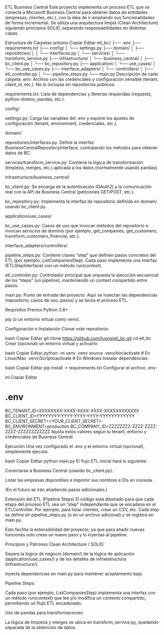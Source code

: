 ETL Business Central
Este proyecto implementa un proceso ETL que se conecta a Microsoft Business Central para obtener datos de entidades (empresas, clientes, etc.), con la idea de ir ampliando sus funcionalidades de forma incremental. Se utiliza una arquitectura limpia (Clean Architecture) siguiendo principios SOLID, separando responsabilidades en distintas capas.

Estructura de Carpetas
arduino
Copiar
Editar
etl_bc/
├── .env
├── requirements.txt
├── config/
│   └── settings.py
├── domain/
│   ├── repositories/
│   │   └── interfaces.py
│   └── services/
│       └── transform_service.py
├── infrastructure/
│   └── business_central/
│       ├── bc_client.py
│       └── bc_repository.py
├── application/
│   └── use_cases/
│       └── bc_use_cases.py
├── interface_adapters/
│   └── controllers/
│       ├── etl_controller.py
│       └── pipeline_steps.py
└── main.py
Descripción de cada carpeta
.env: Archivo con las credenciales y configuración sensible (tenant, client_id, etc.). No lo incluyas en repositorios públicos.

requirements.txt: Lista de dependencias y librerías requeridas (requests, python-dotenv, pandas, etc.).

config/

settings.py: Carga las variables del .env y expone los ajustes de configuración (tenant, environment, credenciales, etc.).

domain/

repositories/interfaces.py: Define la interfaz BusinessCentralRepositoryInterface, contratando los métodos para obtener datos de BC.

services/transform_service.py: Contiene la lógica de transformación (limpieza, merges, etc.) aplicada a los datos (normalmente usando pandas).

infrastructure/business_central/

bc_client.py: Se encarga de la autenticación (OAuth2) y la comunicación real con la API de Business Central (peticiones GET/POST, etc.).

bc_repository.py: Implementa la interfaz de repositorio definida en domain/ usando bc_client.py.

application/use_cases/

bc_use_cases.py: Casos de uso que invocan métodos del repositorio e invocan servicios de dominio (por ejemplo, get_companies, get_customers, transform_customers_financial, etc.).

interface_adapters/controllers/

pipeline_steps.py: Contiene clases “step” que definen pasos concretos del ETL (por ejemplo, ListCompaniesStep). Cada paso implementa una interfaz (ETLStepInterface) con un método run(context).

etl_controller.py: Controlador principal que orquesta la ejecución secuencial de los “steps” (un pipeline), manteniendo un context compartido entre pasos.

main.py: Punto de entrada del proyecto. Aquí se inyectan las dependencias (repositorio, casos de uso, pasos) y se lanza el proceso ETL.

Requisitos Previos
Python 3.8+

pip (o un entorno virtual como venv).

Configuración e Instalación
Clonar este repositorio:

bash
Copiar
Editar
git clone https://github.com/tuorg/etl_bc.git
cd etl_bc
Crear (opcional) un entorno virtual y activarlo:

bash
Copiar
Editar
python -m venv .venv
source .venv/bin/activate  # En Linux/Mac
.venv\Scripts\activate     # En Windows
Instalar dependencias:

bash
Copiar
Editar
pip install -r requirements.txt
Configurar el archivo .env:

ini
Copiar
Editar
# .env
BC_TENANT_ID=XXXXXXXX-XXXX-XXXX-XXXX-XXXXXXXXXXXX
BC_CLIENT_ID=YYYYYYYY-YYYY-YYYY-YYYY-YYYYYYYYYYYY
BC_CLIENT_SECRET=<YOUR_CLIENT_SECRET>
BC_ENVIRONMENT=production
BC_COMPANY_ID=ZZZZZZZZ-ZZZZ-ZZZZ-ZZZZ-ZZZZZZZZZZZZ
Ajusta estos valores según tu tenant, entorno y credenciales de Business Central.

Ejecución
Una vez configurado el .env y el entorno virtual (opcional), simplemente ejecuta:

bash
Copiar
Editar
python main.py
El flujo ETL inicial hará lo siguiente:

Conectarse a Business Central (usando bc_client.py).

Listar las empresas disponibles e imprimir sus nombres e IDs en consola.

(En el futuro se irán añadiendo pasos adicionales.)

Extensión del ETL (Pipeline Steps)
El código está diseñado para que cada etapa del proceso ETL sea un “step” independiente que se encadena en el ETLController. Por ejemplo, para listar clientes, crear un CSV, etc. Cada step se define en pipeline_steps.py (o en un archivo adicional) y se registra en main.py.

Esto facilita la extensibilidad del proyecto, ya que para añadir nuevas funciones solo creas un nuevo paso y lo inyectas al pipeline.

Principios y Patrones
Clean Architecture / SOLID:

Separa la lógica de negocio (domain/) de la lógica de aplicación (application/use_cases/) y de los detalles de infraestructura (infrastructure/).

Inyecta dependencias en main.py para mantener acoplamiento bajo.

Pipeline Steps:

Cada paso (por ejemplo, ListCompaniesStep) implementa una interfaz con un método run(context) que lee y/o modifica un contexto compartido, permitiendo un flujo ETL encadenado.

Uso de pandas para transformaciones:

La lógica de limpieza y merges se ubica en transform_service.py, quedando separada de la obtención de datos.
